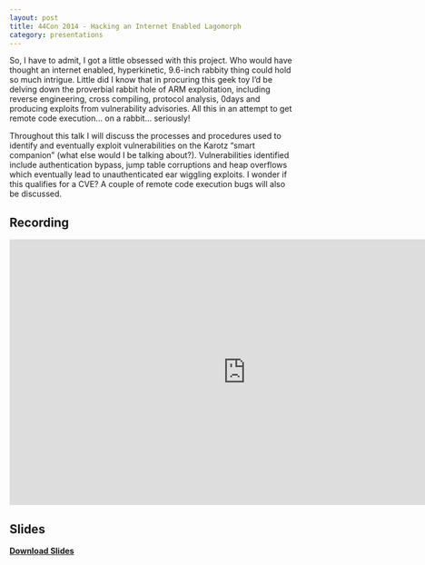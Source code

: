 ```yaml
---
layout: post
title: 44Con 2014 - Hacking an Internet Enabled Lagomorph
category: presentations
---
```


So, I have to admit, I got a little obsessed with this project. Who would have thought an internet enabled, hyperkinetic, 9.6-inch rabbity thing could hold so much intrigue. Little did I know that in procuring this geek toy I’d be delving down the proverbial rabbit hole of ARM exploitation, including reverse engineering, cross compiling, protocol analysis, 0days and producing exploits from vulnerability advisories. All this in an attempt to get remote code execution… on a rabbit… seriously!

<!--more-->

Throughout this talk I will discuss the processes and procedures used to identify and eventually exploit vulnerabilities on the Karotz “smart companion” (what else would I be talking about?). Vulnerabilities identified include authentication bypass, jump table corruptions and heap overflows which eventually lead to unauthenticated ear wiggling exploits. I wonder if this qualifies for a CVE? A couple of remote code execution bugs will also be discussed.

## Recording
<iframe width="832" height="468" src="https://www.youtube.com/embed/pJ2QSmNZ8oY" frameborder="0" allow="accelerometer; autoplay; encrypted-media; gyroscope; picture-in-picture" allowfullscreen></iframe>

## Slides
<script async class="speakerdeck-embed" data-id="feeb56632e8a41b0bac555a144cb9690" data-ratio="1.33333333333333" src="//speakerdeck.com/assets/embed.js"></script>

[**Download Slides**](https://drive.google.com/open?id=1TBZy5dt7cs_pN-pqT5fwbiINfLE4W9DK)
